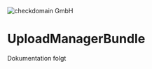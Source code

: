 ![checkdomain GmbH](https://www.checkdomain.de/img/logos/cd-github-logo.png "Sponsored by checkdomain")
# UploadManagerBundle

Dokumentation folgt
